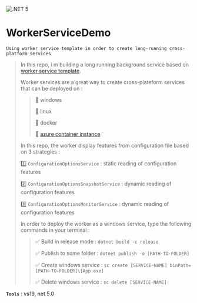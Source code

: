 ![.NET 5](https://github.com/aimenux/WorkerServiceDemo/workflows/.NET%205/badge.svg)

# WorkerServiceDemo
```
Using worker service template in order to create long-running cross-platform services
```

> In this repo, i m building a long running background service based on [worker service template](https://docs.microsoft.com/en-us/aspnet/core/fundamentals/host/hosted-services?view=aspnetcore-5.0&tabs=visual-studio#worker-service-template).
>
> Worker services are a great way to create cross-plateform services that can be deployed on :
>
>> :pushpin: windows
>>
>> :pushpin: linux
>>
>> :pushpin: docker
>>
>> :pushpin: [azure container instance](https://devblogs.microsoft.com/aspnet/dotnet-core-workers-in-azure-container-instances/)
>
> In this repo, the worker display features from configuration file based on 3 strategies :
>
> :one: `ConfigurationOptionsService` : static reading of configuration features
>
> :two: `ConfigurationOptionsSnapshotService` : dynamic reading of configuration features
>
> :three: `ConfigurationOptionsMonitorService` : dynamic reading of configuration features
>
> In order to deploy the worker as a windows service, type the following commands in your terminal :
>
>> :white_check_mark: Build in release mode : `dotnet build -c release`
>>
>> :white_check_mark: Publish to some folder : `dotnet publish -o [PATH-TO-FOLDER]`
>>
>> :white_check_mark: Create windows service : `sc create [SERVICE-NAME] binPath=[PATH-TO-FOLDER]\[App.exe]`
>>
>> :white_check_mark: Delete windows service : `sc delete [SERVICE-NAME]`
>

**`Tools`** : vs19, net 5.0
